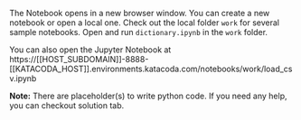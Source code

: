 
The Notebook opens in a new browser window. You can create a new notebook or open a local one. Check out the local folder `work` for several sample notebooks. Open and run `dictionary.ipynb` in the `work` folder.

You can also open the Jupyter Notebook at https://[[HOST_SUBDOMAIN]]-8888-[[KATACODA_HOST]].environments.katacoda.com/notebooks/work/load_csv.ipynb

**Note:**
There are placeholder(s) to write python code. If you need any help, you can checkout solution tab.